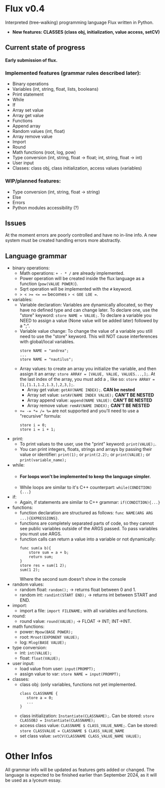 # Flux v0.4
Interpreted (tree-walking) programming language Flux written in Python.

* **New features: CLASSES (class obj, initialization, value access, setCV)**

## Current state of progress
#### Early submission of flux. 

### Implemented features (grammar rules described later):
* Binary operations
* Variables (int, string, float, lists, booleans)
* Print statement
* While
* If
* Array set value
* Array get value
* Functions
* Append array
* Random values (int, float)
* Array remove value
* Import
* Round
* Math functions (root, log, pow)
* Type conversion (int, string, float -> float; int, string, float -> int)
* User input
* Classes: class obj, class initialization, access values (variables)

### WIP/planned features:
* Type conversion (int, string, float -> string)
* Else
* Errors
* Python modules accessibility (?)

## Issues
At the moment errors are poorly controlled and have no in-line info. A new system must be created handling errors more abstractly.

## Language grammar
* binary operations:
  * Math operations: `+ - * /` are already implemented.
  * Power operation will be created inside the flux language as a function (`pow(VALUE POWER)`).
  * Sqrt operation will be implemented with the `#` keyword.
  * `> < >= <= ==` becomes `> < GOE LOE =`.
* variables:
  * Variable declaration: Variables are dynamically allocated, so they have no defined type and can change later. To declare one, use the "store" keyword: `store NAME = VALUE;`.
    To declare a variable you NEED to assign a value (None value will be added later) followed by a ";".
  * Variable value change: To change the value of a variable you still need to use the "store" keyword. This will NOT cause interferences with global/local variables.
    ```
    store NAME = "andrea";
    ...
    store NAME = "nautilus";
    ```
  * Array values: to create an array you initialize the variable, and then assign it an array: `store ARRAY = [VALUE, VALUE, VALUES...,];`. At the last index of the array, you must add a `,` like so: `store ARRAY = [1,[1.1,1.2,1.3,],2,3,];`.
      * Array get value: `getAV(NAME INDEX);`. **CAN be nested**
      * Array set value: `setAV(NAME INDEX VALUE);` **CAN'T BE NESTED**
      * Array append value: `append(NAME VALUE):` **CAN'T BE NESTED**
      * Array remove value: `remAV(NAME INDEX);` **CAN'T BE NESTED**
  * `+= -= *= /= %=` are not supported and you'll need to use a "recursive" formula:
    ```
    store i = 0;
    store i = i + 1;
    ```
* print:
  * To print values to the user, use the "print" keyword: `print(VALUE);`.
  * You can print integers, floats, strings and arrays by passing their value or identifier: `print(1);` or `print(2.2);` or `print(VALUE);` or `print(variable_name);`
* while:
  * #### For loops won't be implemented to keep the language simpler.
  * While loops are similar to it's C++ counterpart: `while(CONDITION){...}`
* if:
  * Again, if statements are similar to C++ grammar: `if(CONDITION){...}`
* functions:
  * function declaration are structured as follows: ```func NAME(ARG ARG ...){EXPRESSIONS}```.
  * functions are completely separated parts of code, so they cannot see public variables outside of the ARGS passed. To pass variables you must use ARGS.
  * function calls can return a value into a variable or not dynamically:
    ```
    func sum(a b){
        store sum = a + b;
        return sum;
    }
    store res = sum(1 2);
    sum(1 2);
    ```
    Where the second sum doesn't show in the console
* random values:
  * random float: `random();` -> returns float between 0 and 1.
  * random int: `randint(START END);` -> returns int between START and END.
* import:
  * import a file: `import FILENAME;` with all variables and functions.
* round:
  * round value: `round(VALUE);` -> FLOAT -> INT; INT->INT.
* math functions:
  * power: `Mpow(BASE POWER);`
  * root: `Mroot(EXPONENT VALUE);`
  * log: `Mlog(BASE VALUE);`
* type conversion:
  * int: `int(VALUE);`
  * float: `float(VALUE);`
* user input:
  * load value from user: `input(PROMPT);`
  * assign value to var: `store NAME = input(PROMPT);`
* classes:
  * class obj: (only variables, functions not yet implemented.
    ```
    class CLASSNAME {
       store a = 0;
       ...
    }
    ```
  * class initialization: `Instantiate(CLASSNAME);`. Can be stored: `store CLASSOBJ = Instantiate(CLASSNAME);`
  * access class value: `CLASSNAME $ CLASS_VALUE_NAME;`. Can be stored: `store CLASSVALUE = CLASSNAME $ CLASS_VALUE_NAME`
  * set class value: `setCV(CLASSNAME CLASS_VALUE_NAME VALUE);`
 # Other Infos
All grammar info will be updated as features gets added or changed. The language is expected to be finished earlier than September 2024, as it will be used as a lyceum essay.
